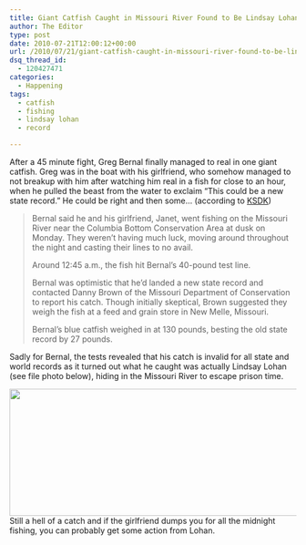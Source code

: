 ```yaml
---
title: Giant Catfish Caught in Missouri River Found to Be Lindsay Lohan
author: The Editor
type: post
date: 2010-07-21T12:00:12+00:00
url: /2010/07/21/giant-catfish-caught-in-missouri-river-found-to-be-lindsay-lohan/
dsq_thread_id:
  - 120427471
categories:
  - Happening
tags:
  - catfish
  - fishing
  - lindsay lohan
  - record

---
```

After a 45 minute fight, Greg Bernal finally managed to real in one giant catfish. Greg was in the boat with his girlfriend, who somehow managed to not breakup with him after watching him real in a fish for close to an hour, when he pulled the beast from the water to exclaim &#8220;This could be a new state record.&#8221; He could be right and then some&#8230; (according to <a href="http://www.ksdk.com/news/local/story.aspx?storyid=208177&catid=3" target="_blank">KSDK</a>)

> Bernal said he and his girlfriend, Janet, went fishing on the Missouri River near the Columbia Bottom Conservation Area at dusk on Monday. They weren&#8217;t having much luck, moving around throughout the night and casting their lines to no avail.
> 
> Around 12:45 a.m., the fish hit Bernal&#8217;s 40-pound test line.
> 
> Bernal was optimistic that he&#8217;d landed a new state record and contacted Danny Brown of the Missouri Department of Conservation to report his catch. Though initially skeptical, Brown suggested they weigh the fish at a feed and grain store in New Melle, Missouri.
> 
> Bernal&#8217;s blue catfish weighed in at 130 pounds, besting the old state record by 27 pounds.

Sadly for Bernal, the tests revealed that his catch is invalid for all state and world records as it turned out what he caught was actually Lindsay Lohan (see file photo below), hiding in the Missouri River to escape prison time.

<a rel="attachment wp-att-5715" href="http://punchingkitty.com/2010/07/21/giant-catfish-caught-in-missouri-river-found-to-be-lindsay-lohan/lohan_fish/"><img class="aligncenter size-full wp-image-5715" title="lohan_fish" src="http://media.punchingkitty.com/wordpress/2010/07/lohan_fish.jpg" alt="" width="600" height="223" /></a>Still a hell of a catch and if the girlfriend dumps you for all the midnight fishing, you can probably get some action from Lohan.